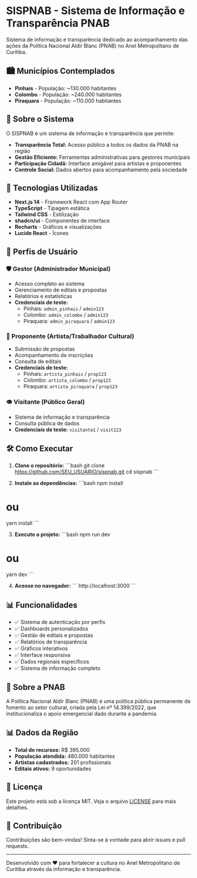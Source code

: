 # SISPNAB - Sistema de Informação e Transparência PNAB

Sistema de informação e transparência dedicado ao acompanhamento das ações da Política Nacional Aldir Blanc (PNAB) no Anel Metropolitano de Curitiba.

## 🏙️ Municípios Contemplados

- **Pinhais** - População: ~130.000 habitantes
- **Colombo** - População: ~240.000 habitantes  
- **Piraquara** - População: ~110.000 habitantes

## 🎯 Sobre o Sistema

O SISPNAB é um sistema de informação e transparência que permite:

- **Transparência Total:** Acesso público a todos os dados da PNAB na região
- **Gestão Eficiente:** Ferramentas administrativas para gestores municipais
- **Participação Cidadã:** Interface amigável para artistas e proponentes
- **Controle Social:** Dados abertos para acompanhamento pela sociedade

## 🚀 Tecnologias Utilizadas

- **Next.js 14** - Framework React com App Router
- **TypeScript** - Tipagem estática
- **Tailwind CSS** - Estilização
- **shadcn/ui** - Componentes de interface
- **Recharts** - Gráficos e visualizações
- **Lucide React** - Ícones

## 👥 Perfis de Usuário

### 🛡️ Gestor (Administrador Municipal)
- Acesso completo ao sistema
- Gerenciamento de editais e propostas
- Relatórios e estatísticas
- **Credenciais de teste:**
  - Pinhais: `admin_pinhais` / `admin123`
  - Colombo: `admin_colombo` / `admin123`
  - Piraquara: `admin_piraquara` / `admin123`

### 🎨 Proponente (Artista/Trabalhador Cultural)
- Submissão de propostas
- Acompanhamento de inscrições
- Consulta de editais
- **Credenciais de teste:**
  - Pinhais: `artista_pinhais` / `prop123`
  - Colombo: `artista_colombo` / `prop123`
  - Piraquara: `artista_piraquara` / `prop123`

### 👁️ Visitante (Público Geral)
- Sistema de informação e transparência
- Consulta pública de dados
- **Credenciais de teste:** `visitante1` / `visit123`

## 🛠️ Como Executar

1. **Clone o repositório:**
\`\`\`bash
git clone https://github.com/SEU_USUARIO/sispnab.git
cd sispnab
\`\`\`

2. **Instale as dependências:**
\`\`\`bash
npm install
# ou
yarn install
\`\`\`

3. **Execute o projeto:**
\`\`\`bash
npm run dev
# ou
yarn dev
\`\`\`

4. **Acesse no navegador:**
\`\`\`
http://localhost:3000
\`\`\`

## 📊 Funcionalidades

- ✅ Sistema de autenticação por perfis
- ✅ Dashboards personalizados
- ✅ Gestão de editais e propostas
- ✅ Relatórios de transparência
- ✅ Gráficos interativos
- ✅ Interface responsiva
- ✅ Dados regionais específicos
- ✅ Sistema de informação completo

## 🎯 Sobre a PNAB

A Política Nacional Aldir Blanc (PNAB) é uma política pública permanente de fomento ao setor cultural, criada pela Lei nº 14.399/2022, que institucionaliza o apoio emergencial dado durante a pandemia.

## 📊 Dados da Região

- **Total de recursos:** R$ 395.000
- **População atendida:** 480.000 habitantes
- **Artistas cadastrados:** 201 profissionais
- **Editais ativos:** 9 oportunidades

## 📄 Licença

Este projeto está sob a licença MIT. Veja o arquivo [LICENSE](LICENSE) para mais detalhes.

## 🤝 Contribuição

Contribuições são bem-vindas! Sinta-se à vontade para abrir issues e pull requests.

---

Desenvolvido com ❤️ para fortalecer a cultura no Anel Metropolitano de Curitiba através da informação e transparência.
